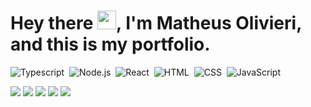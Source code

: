 <h1 align="left">Hey there <img src="https://raw.githubusercontent.com/kaueMarques/kaueMarques/master/hi.gif" width="30px">, I'm Matheus Olivieri, and this is my portfolio.</h1>



![Typescript](https://img.shields.io/badge/-Typescript-05122A?style=flat&logo=Typescript)&nbsp;
![Node.js](https://img.shields.io/badge/-Node.js-05122A?style=flat&logo=node.js)&nbsp;
![React](https://img.shields.io/badge/-React-05122A?style=flat&logo=react)&nbsp;
![HTML](https://img.shields.io/badge/-HTML-05122A?style=flat&logo=HTML5)&nbsp;
![CSS](https://img.shields.io/badge/-CSS-05122A?style=flat&logo=CSS3&logoColor=1572B6)&nbsp;
![JavaScript](https://img.shields.io/badge/-JavaScript-05122A?style=flat&logo=javascript)&nbsp;



<div> 
  <a href="https://wa.me/5519971568585" target="_blank"><img src="https://img.shields.io/badge/Whatsapp-25D366?style=for-the-badge&logo=whatsapp&logoColor=white" target="_blank"></a>
  <a href="https://www.instagram.com/maolivieri/" target="_blank"><img src="https://img.shields.io/badge/-Instagram-%23E4405F?style=for-the-badge&logo=instagram&logoColor=white" target="_blank"></a>
  <a href = "mailto:matheus.olivieri@yahoo.com"><img src="https://img.shields.io/badge/-Email-%23333?style=for-the-badge&logo=maildotru&logoColor=white" target="_blank"></a>
  <a href="https://www.linkedin.com/in/matheusolivieri/" target="_blank"><img src="https://img.shields.io/badge/-LinkedIn-%230077B5?style=for-the-badge&logo=linkedin&logoColor=white" target="_blank"></a> 
   <a href="https://matheusolivieri.me/" target="_blank"><img src="https://img.shields.io/badge/website-000000?style=for-the-badge&logo=About.me&logoColor=white" target="_blank"></a> 
 
<!--   ![Snake animation](https://github.com/rafaballerini/rafaballerini/blob/output/github-contribution-grid-snake.svg) -->
 
</div>

<br>

<p align="left">


<!--   <img width="530em" src="https://github-readme-stats.vercel.app/api/top-langs/?username=maolivieri&layout=compact&theme=github_dark " alt="matheusolivieri's most languages"/> -->
<!--   <img width="530em" src="https://github-readme-stats.vercel.app/api?username=maolivieri&show_icons=true&theme=github_dark " alt="matheusolivieri's stats"/> -->
</p>

<br>
